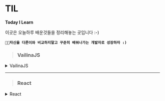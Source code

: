 # TIL

**Today I Learn**

이곳은 오늘하루 배운것들을 정리해놓는 곳입니다 :-)

**`👨‍💻자신을 다른이와 비교하지말고 꾸준히 배워나가는 개발자로 성장하자 :)`**

> ### VailinaJS

<details>
<summary>VailinaJS</summary>
<div markdown="1">

- #### [🎈4.변수 Part arrangement](https://github.com/dunamisyoung/TIL/blob/master/ValinaJs/chapter04.md)

- #### [🎈5. 표현식과 문 part arrangement](https://github.com/dunamisyoung/TIL/blob/master/ValinaJs/chapter05.md)

- #### [🎈6. 데이터 타입 part arrangement](https://github.com/dunamisyoung/TIL/blob/master/ValinaJs/chapter06.md)

- #### [🎈7. 연산자 part arrangement](https://github.com/dunamisyoung/TIL/blob/master/ValinaJs/chapter07.md)

- #### [🎈8. 제어문 part arrangement](https://github.com/dunamisyoung/TIL/blob/master/ValinaJs/chapter08.md)

- #### [🎈9. 타입 변환과 단축 평가 part arrangement](https://github.com/dunamisyoung/TIL/blob/master/ValinaJs/chapter09.md)

- #### [🎈10. 객체 리터럴 part arrangement](https://github.com/dunamisyoung/TIL/blob/master/ValinaJs/chapter10.md)

- #### [🎈11. 원시값과 객체의 비교 part arrangement](https://github.com/dunamisyoung/TIL/blob/master/ValinaJs/chapter11.md)

- #### [🎈12. 함수 part arrangement](https://github.com/dunamisyoung/TIL/blob/master/ValinaJs/chapter12.md)

- #### [🎈13. 스코프 part arrangement](https://github.com/dunamisyoung/TIL/blob/master/ValinaJs/chapter13.md)

- #### [🎈14. 전역 변수의 문제점 part arrangement](https://github.com/dunamisyoung/TIL/blob/master/ValinaJs/chapter14.md)

- #### [🎈15. let, const와 블록 레벨 스코프 part arrangement](https://github.com/dunamisyoung/TIL/blob/master/ValinaJs/chapter15.md)

- #### [🎈16. 프로퍼티와 어트리뷰트 part arrangement](https://github.com/dunamisyoung/TIL/blob/master/ValinaJs/chapter16.md)

- #### [🎈17. 생성자 함수에 의한 객체 생성 part arrangement](https://github.com/dunamisyoung/TIL/blob/master/ValinaJs/chapter17.md)

- #### [🎈18. 함수와 일급객체 part arrangement](https://github.com/dunamisyoung/TIL/blob/master/ValinaJs/chapter18.md)

- #### [🎈19. 프로토타입 part arrangement](https://github.com/dunamisyoung/TIL/blob/master/ValinaJs/chapter19.md)

- #### [🎈20. strict mode part arrangement](https://github.com/dunamisyoung/TIL/blob/master/ValinaJs/chapter20.md)

- #### [🎈22. This part arrangement](https://github.com/dunamisyoung/TIL/blob/master/ValinaJs/chapter22.md)

- #### [🎈35. 스프레드 문법 part arrangement](https://github.com/dunamisyoung/TIL/blob/master/ValinaJs/chapter35.md)

- #### [🎈36. 디스트럭처링할당 part arrangement](https://github.com/dunamisyoung/TIL/blob/master/ValinaJs/chapter36.md)

</div>
</details>

---

> ### React

<details>
<summary>React</summary>
<div markdown="2">

- #### [🎨01. JSX소개 part arrangement](https://github.com/dunamisyoung/TIL/blob/master/React/part01.md)

- #### [🎨02. 엘리먼트 렌더링 part arrangement](https://github.com/dunamisyoung/TIL/blob/master/React/part02.md)

- #### [🎨03. 엘리먼트 렌더링 part arrangement](https://github.com/dunamisyoung/TIL/blob/master/React/part03.md)

<details>
<summary>Modern React With Velopert</summary>
<div markdown="3">

- #### [🎨01. 리액트는 어쩌다가 만들어졌을까](https://github.com/dunamisyoung/TIL/blob/master/React/Modern%20React%20With%20Velopert/Modern%20React%20With%20Velopert%2001.md)

- #### [🎨02. JSX의 기본 규칙 알아보기](https://github.com/dunamisyoung/TIL/blob/master/React/Modern%20React%20With%20Velopert/Modern%20React%20With%20Velopert02.md)

- #### [🎨03. Props 를 통해 컴포넌트에게 값 전달하기](https://github.com/dunamisyoung/TIL/blob/master/React/Modern%20React%20With%20Velopert/Modern%20React%20With%20Velopert03.md)

</div>
</details>

</div>
</details>
